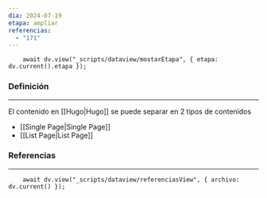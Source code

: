 ```yaml
---
dia: 2024-07-19
etapa: ampliar
referencias:
  - "171"
---
```

```dataviewjs
	await dv.view("_scripts/dataview/mostarEtapa", { etapa: dv.current().etapa });
```
### Definición
---
El contenido en [[Hugo|Hugo]] se puede separar en 2 tipos de contenidos
* [[Single Page|Single Page]]
* [[List Page|List Page]]


### Referencias
---
```dataviewjs
	await dv.view("_scripts/dataview/referenciasView", { archivo: dv.current() });
```